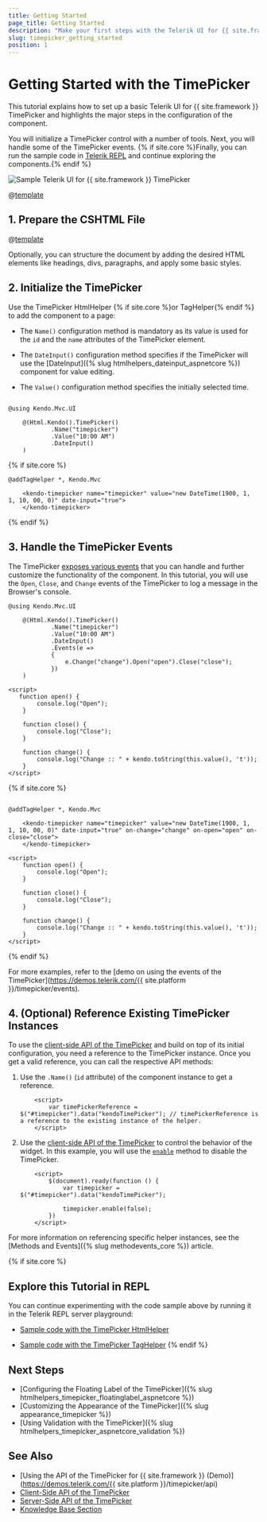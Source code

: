 ```yaml
---
title: Getting Started
page_title: Getting Started
description: "Make your first steps with the Telerik UI for {{ site.framework }} TimePicker component by following a complete step-by-step tutorial."
slug: timepicker_getting_started
position: 1
---
```


# Getting Started with the TimePicker

This tutorial explains how to set up a basic Telerik UI for {{ site.framework }} TimePicker and highlights the major steps in the configuration of the component.

You will initialize a TimePicker control with a number of tools. Next, you will handle some of the TimePicker events. {% if site.core %}Finally, you can run the sample code in [Telerik REPL](https://netcorerepl.telerik.com/) and continue exploring the components.{% endif %}

 ![Sample Telerik UI for {{ site.framework }} TimePicker](./images/timepicker-getting-started.png)

@[template](/_contentTemplates/core/getting-started-prerequisites.md#repl-component-gs-prerequisites)

## 1. Prepare the CSHTML File

@[template](/_contentTemplates/core/getting-started-directives.md#gs-adding-directives)

Optionally, you can structure the document by adding the desired HTML elements like headings, divs, paragraphs, and apply some basic styles.

## 2. Initialize the TimePicker

Use the TimePicker HtmlHelper {% if site.core %}or TagHelper{% endif %} to add the component to a page:

* The `Name()` configuration method is mandatory as its value is used for the `id` and the `name` attributes of the TimePicker element.

* The `DateInput()` configuration method specifies if the TimePicker will use the [DateInput]({% slug htmlhelpers_dateinput_aspnetcore %}) component for value editing.

* The `Value()` configuration method specifies the initially selected time.

```HtmlHelper

@using Kendo.Mvc.UI

    @(Html.Kendo().TimePicker()
            .Name("timepicker")
            .Value("10:00 AM")
            .DateInput()
    )
```

{% if site.core %}
```TagHelper
@addTagHelper *, Kendo.Mvc

    <kendo-timepicker name="timepicker" value="new DateTime(1900, 1, 1, 10, 00, 0)" date-input="true">
    </kendo-timepicker>

```
{% endif %}

## 3. Handle the TimePicker Events

The TimePicker [exposes various events](/api/kendo.mvc.ui.fluent/timepickereventbuilder) that you can handle and further customize the functionality of the component. In this tutorial, you will use the `Open`, `Close`, and `Change` events of the TimePicker to log a message in the Browser's console.

```HtmlHelper
@using Kendo.Mvc.UI

    @(Html.Kendo().TimePicker()
            .Name("timepicker")
            .Value("10:00 AM")
            .DateInput()
            .Events(e =>
            {
                e.Change("change").Open("open").Close("close");
            })
    )

<script>
   function open() {
        console.log("Open");
    }

    function close() {
        console.log("Close");
    }

    function change() {
        console.log("Change :: " + kendo.toString(this.value(), 't'));
    }
</script>
```
{% if site.core %}
```TagHelper

@addTagHelper *, Kendo.Mvc

    <kendo-timepicker name="timepicker" value="new DateTime(1900, 1, 1, 10, 00, 0)" date-input="true" on-change="change" on-open="open" on-close="close">
    </kendo-timepicker>

<script>
    function open() {
        console.log("Open");
    }

    function close() {
        console.log("Close");
    }

    function change() {
        console.log("Change :: " + kendo.toString(this.value(), 't'));
    }
</script>
```
{% endif %}

For more examples, refer to the [demo on using the events of the TimePicker](https://demos.telerik.com/{{ site.platform }}/timepicker/events).

## 4. (Optional) Reference Existing TimePicker Instances

To use the [client-side API of the TimePicker](https://docs.telerik.com/kendo-ui/api/javascript/ui/timepicker) and build on top of its initial configuration, you need a reference to the TimePicker instance. Once you get a valid reference, you can call the respective API methods:

1. Use the `.Name()` (`id` attribute) of the component instance to get a reference.

    ```script
        <script>
            var timePickerReference = $("#timepicker").data("kendoTimePicker"); // timePickerReference is a reference to the existing instance of the helper.
        </script>
    ```

1. Use the [client-side API of the TimePicker](https://docs.telerik.com/kendo-ui/api/javascript/ui/timepicker) to control the behavior of the widget. In this example, you will use the [`enable`](https://docs.telerik.com/kendo-ui/api/javascript/ui/timepicker/methods/enable) method to disable the TimePicker.

    ```script
        <script>
            $(document).ready(function () {
                var timepicker = $("#timepicker").data("kendoTimePicker");

                timepicker.enable(false);
            })
        </script>
    ```

For more information on referencing specific helper instances, see the [Methods and Events]({% slug methodevents_core %}) article.

{% if site.core %}

## Explore this Tutorial in REPL

You can continue experimenting with the code sample above by running it in the Telerik REPL server playground:

* [Sample code with the TimePicker HtmlHelper](https://netcorerepl.telerik.com/QxOzlvvH41DZ6oLL00)

* [Sample code with the TimePicker TagHelper](https://netcorerepl.telerik.com/mHOzlbFR41l9KNn444)
{% endif %}

## Next Steps

* [Configuring the Floating Label of the TimePicker]({% slug htmlhelpers_timepicker_floatinglabel_aspnetcore %})
* [Customizing the Appearance of the TimePicker]({% slug appearance_timepicker %})
* [Using Validation with the TimePicker]({% slug htmlhelpers_timepicker_aspnetcore_validation %})

## See Also

* [Using the API of the TimePicker for {{ site.framework }} (Demo)](https://demos.telerik.com/{{ site.platform }}/timepicker/api)
* [Client-Side API of the TimePicker](https://docs.telerik.com/kendo-ui/api/javascript/ui/timepicker)
* [Server-Side API of the TimePicker](/api/timepicker)
* [Knowledge Base Section](/knowledge-base)
